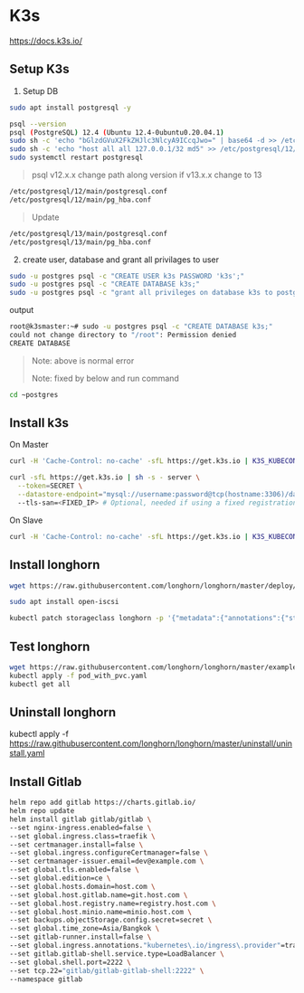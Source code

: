 # K3s

<https://docs.k3s.io/>

## Setup K3s

1. Setup DB

```bash
sudo apt install postgresql -y
```

```bash
psql --version
psql (PostgreSQL) 12.4 (Ubuntu 12.4-0ubuntu0.20.04.1)
sudo sh -c 'echo "bGlzdGVuX2FkZHJlc3NlcyA9ICcqJwo=" | base64 -d >> /etc/postgresql/12/main/postgresql.conf'
sudo sh -c 'echo "host all all 127.0.0.1/32 md5" >> /etc/postgresql/12/main/pg_hba.conf'
sudo systemctl restart postgresql
```

> psql v12.x.x change path along version if v13.x.x change to 13

```bash
/etc/postgresql/12/main/postgresql.conf
/etc/postgresql/12/main/pg_hba.conf
```

> Update

```bash
/etc/postgresql/13/main/postgresql.conf
/etc/postgresql/13/main/pg_hba.conf
```

2. create user, database and grant all privilages to user

```bash
sudo -u postgres psql -c "CREATE USER k3s PASSWORD 'k3s';"
sudo -u postgres psql -c "CREATE DATABASE k3s;"
sudo -u postgres psql -c "grant all privileges on database k3s to postgres;"
```

output

```bash
root@k3smaster:~# sudo -u postgres psql -c "CREATE DATABASE k3s;"
could not change directory to "/root": Permission denied
CREATE DATABASE
```

> Note: above is normal error
> 
> Note: fixed by below and run command

```bash
cd ~postgres
```

## Install k3s

On Master

```bash
curl -H 'Cache-Control: no-cache' -sfL https://get.k3s.io | K3S_KUBECONFIG_MODE=664 K3S_TOKEN=1234567890 sh -s - server --cluster-init --datastore-endpoint postgres://k3s:k3s@localhost:5432/k3s
```

```bash
curl -sfL https://get.k3s.io | sh -s - server \
  --token=SECRET \
  --datastore-endpoint="mysql://username:password@tcp(hostname:3306)/database-name"
  --tls-san=<FIXED_IP> # Optional, needed if using a fixed registration address
```

On Slave

```bash
curl -H 'Cache-Control: no-cache' -sfL https://get.k3s.io | K3S_KUBECONFIG_MODE=664 K3S_TOKEN=1234567890 K3S_URL=https://10.111.0.116:6443 sh -
```

## Install longhorn

```bash
wget https://raw.githubusercontent.com/longhorn/longhorn/master/deploy/longhorn.yaml

sudo apt install open-iscsi

kubectl patch storageclass longhorn -p '{"metadata":{"annotations":{"storageclass.kubernetes.io/is-default-class":"true"}}}'
```

## Test longhorn

```bash
wget https://raw.githubusercontent.com/longhorn/longhorn/master/examples/pod_with_pvc.yaml
kubectl apply -f pod_with_pvc.yaml
kubectl get all
```

## Uninstall longhorn
kubectl apply -f
https://raw.githubusercontent.com/longhorn/longhorn/master/uninstall/uninstall.yaml

## Install Gitlab

```bash
helm repo add gitlab https://charts.gitlab.io/
helm repo update
helm install gitlab gitlab/gitlab \
--set nginx-ingress.enabled=false \
--set global.ingress.class=traefik \
--set certmanager.install=false \
--set global.ingress.configureCertmanager=false \
--set certmanager-issuer.email=dev@example.com \
--set global.tls.enabled=false \
--set global.edition=ce \
--set global.hosts.domain=host.com \
--set global.host.gitlab.name=git.host.com \
--set global.host.registry.name=registry.host.com \
--set global.host.minio.name=minio.host.com \
--set backups.objectStorage.config.secret=secret \
--set global.time_zone=Asia/Bangkok \
--set gitlab-runner.install=false \
--set global.ingress.annotations."kubernetes\.io/ingress\.provider"=traefik \
--set gitlab.gitlab-shell.service.type=LoadBalancer \
--set global.shell.port=2222 \
--set tcp.22="gitlab/gitlab-gitlab-shell:2222" \
--namespace gitlab
```